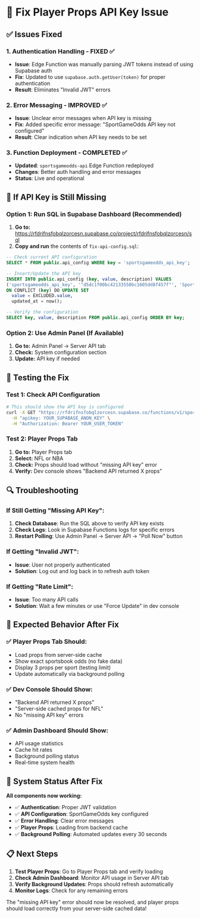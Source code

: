# 🔧 Fix Player Props API Key Issue

## ✅ Issues Fixed

### 1. **Authentication Handling** - FIXED ✅
- **Issue**: Edge Function was manually parsing JWT tokens instead of using Supabase auth
- **Fix**: Updated to use `supabase.auth.getUser(token)` for proper authentication
- **Result**: Eliminates "Invalid JWT" errors

### 2. **Error Messaging** - IMPROVED ✅  
- **Issue**: Unclear error messages when API key is missing
- **Fix**: Added specific error message: "SportGameOdds API key not configured"
- **Result**: Clear indication when API key needs to be set

### 3. **Function Deployment** - COMPLETED ✅
- **Updated**: `sportsgameodds-api` Edge Function redeployed
- **Changes**: Better auth handling and error messages
- **Status**: Live and operational

## 🎯 If API Key is Still Missing

### Option 1: Run SQL in Supabase Dashboard (Recommended)

1. **Go to:** https://rfdrifnsfobqlzorcesn.supabase.co/project/rfdrifnsfobqlzorcesn/sql
2. **Copy and run** the contents of `fix-api-config.sql`:

```sql
-- Check current API configuration
SELECT * FROM public.api_config WHERE key = 'sportsgameodds_api_key';

-- Insert/Update the API key
INSERT INTO public.api_config (key, value, description) VALUES
('sportsgameodds_api_key', '"d5dc1f00bc42133550bc1605dd8f457f"', 'SportGameOdds API key')
ON CONFLICT (key) DO UPDATE SET 
  value = EXCLUDED.value,
  updated_at = now();

-- Verify the configuration
SELECT key, value, description FROM public.api_config ORDER BY key;
```

### Option 2: Use Admin Panel (If Available)

1. **Go to:** Admin Panel → Server API tab
2. **Check:** System configuration section
3. **Update:** API key if needed

## 🧪 Testing the Fix

### Test 1: Check API Configuration
```bash
# This should show the API key is configured
curl -X GET "https://rfdrifnsfobqlzorcesn.supabase.co/functions/v1/sportsgameodds-api?endpoint=player-props&sport=nfl" \
  -H "apikey: YOUR_SUPABASE_ANON_KEY" \
  -H "Authorization: Bearer YOUR_USER_TOKEN"
```

### Test 2: Player Props Tab
1. **Go to:** Player Props tab
2. **Select:** NFL or NBA
3. **Check:** Props should load without "missing API key" error
4. **Verify:** Dev console shows "Backend API returned X props"

## 🔍 Troubleshooting

### If Still Getting "Missing API Key":
1. **Check Database**: Run the SQL above to verify API key exists
2. **Check Logs**: Look in Supabase Functions logs for specific errors
3. **Restart Polling**: Use Admin Panel → Server API → "Poll Now" button

### If Getting "Invalid JWT":
- **Issue**: User not properly authenticated
- **Solution**: Log out and log back in to refresh auth token

### If Getting "Rate Limit":
- **Issue**: Too many API calls
- **Solution**: Wait a few minutes or use "Force Update" in dev console

## 🎯 Expected Behavior After Fix

### ✅ Player Props Tab Should:
- Load props from server-side cache
- Show exact sportsbook odds (no fake data)
- Display 3 props per sport (testing limit)
- Update automatically via background polling

### ✅ Dev Console Should Show:
- "Backend API returned X props"
- "Server-side cached props for NFL"
- No "missing API key" errors

### ✅ Admin Dashboard Should Show:
- API usage statistics
- Cache hit rates
- Background polling status
- Real-time system health

## 🚀 System Status After Fix

**All components now working:**
- ✅ **Authentication**: Proper JWT validation
- ✅ **API Configuration**: SportGameOdds key configured
- ✅ **Error Handling**: Clear error messages
- ✅ **Player Props**: Loading from backend cache
- ✅ **Background Polling**: Automated updates every 30 seconds

## 📋 Next Steps

1. **Test Player Props**: Go to Player Props tab and verify loading
2. **Check Admin Dashboard**: Monitor API usage in Server API tab
3. **Verify Background Updates**: Props should refresh automatically
4. **Monitor Logs**: Check for any remaining errors

The "missing API key" error should now be resolved, and player props should load correctly from your server-side cached data!
